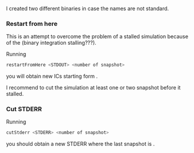 I created two different binaries in case the names are not standard.    

### Restart from here

This is an attempt to overcome the problem of a stalled simulation 
because of the (binary integration stalling???).    

Running     

````bash
restartFromHere <STDOUT> <number of snapshot> 
````

you will obtain new ICs starting form <number of snapshot>.    

I recommend to cut the simulation at least one or two snapshot before it stalled.

### Cut STDERR

Running     

````bash 
cutStderr <STDERR> <number of snapshot>
````

you should obtain a new STDERR where the last snapshot is <number of snapshot>.